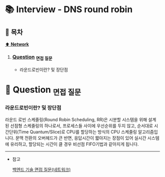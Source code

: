 # :books: Interview - DNS round robin

## :bookmark_tabs: 목차

[:arrow_up: **Network**](../README.md)

1. ### [Question](#) <sub>면접 질문</sub>

   - 라운드로빈이란? 및 장단점

# :closed_book: Question <sub>면접 질문</sub>

### 라운드로빈이란? 및 장단점

라운드 로빈 스케줄링(Round Robin Scheduling, RR)은 시분할 시스템을 위해 설계된 선점형 스케줄링의 하나로서, 프로세스들 사이에 우선순위를 두지 않고, 순서대로 시간단위(Time Quantum/Slice)로 CPU를 할당하는 방식의 CPU 스케줄링 알고리즘입니다.
문맥 전환의 오버헤드가 큰 반면, 응답시간이 짧아지는 장점이 있어 실시간 시스템에 유리하고, 할당되는 시간이 클 경우 비선점 FIFO기법과 같아지게 됩니다.

---

- 참고

   [백엔드 기술 면접 질문(네트워크)](https://velog.io/@min9288/%EB%B0%B1%EC%97%94%EB%93%9C-%EA%B0%9C%EB%B0%9C-%EB%A9%B4%EC%A0%91-%EC%A7%88%EB%AC%B8%EB%84%A4%ED%8A%B8%EC%9B%8C%ED%81%AC#dns%EB%9E%80)